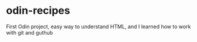 # odin-recipes
First Odin project, easy way to understand HTML, and I learned how to work with git and guthub